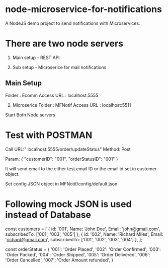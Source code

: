 # node-microservice-for-notifications
A NodeJS demo project to send notifications with Microservices.


# There are two node servers
1. Main setup - REST API

2. Sub setup - Microserice for mail notifications


Main Setup
----------
Folder : Ecomm
Access URL : localhost:5555

2) Microserice
Folder : MFNotif
Access URL : localhost:5511

Start Both Node servers


# Test with POSTMAN

Call URL:" localhost:5555/order/updateStatus" 
Method: Post

Param: {
    "customerID": "001",
    "orderStatusID": "001"
}

It will send email to the either test email ID or the email id set in customer object.

Set config JSON object in MFNotif/config/default.json

# Following mock JSON is used instead of Database

const customers = [
    {
        id: '001',
        Name: 'John Doe',
        Email: 'john@gmail.com',
        subscribedTo: ['001', '003', '005']
    },
    {
        id: '002',
        Name: 'Richard Miles',
        Email: 'richard@gmail.com',
        subscribedTo: ['001', '002', '003', '004']
    },
];

const orderStatus = {
    '001': 'Order Placed',
    '002': 'Order Confirmed',
    '003': 'Order Packed',
    '004': 'Order Shipped',
    '005': 'Order Delivered',
    '006': 'Order Cancelled',
    '007': 'Order Amount refunded',
}



